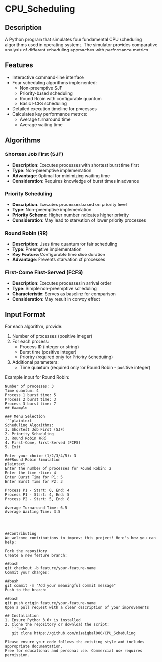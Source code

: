 # CPU_Scheduling
## Description
A Python program that simulates four fundamental CPU scheduling algorithms used in operating systems. The simulator provides comparative analysis of different scheduling approaches with performance metrics.

## Features
- Interactive command-line interface
- Four scheduling algorithms implemented:
  - Non-preemptive SJF
  - Priority-based scheduling
  - Round Robin with configurable quantum
  - Basic FCFS scheduling
- Detailed execution timeline for processes
- Calculates key performance metrics:
  - Average turnaround time
  - Average waiting time
## Algorithms

### Shortest Job First (SJF)
- **Description**: Executes processes with shortest burst time first  
- **Type**: Non-preemptive implementation  
- **Advantage**: Optimal for minimizing waiting time  
- **Consideration**: Requires knowledge of burst times in advance  

### Priority Scheduling
- **Description**: Executes processes based on priority level  
- **Type**: Non-preemptive implementation  
- **Priority Scheme**: Higher number indicates higher priority  
- **Consideration**: May lead to starvation of lower priority processes  

### Round Robin (RR)
- **Description**: Uses time quantum for fair scheduling  
- **Type**: Preemptive implementation  
- **Key Feature**: Configurable time slice duration  
- **Advantage**: Prevents starvation of processes  

### First-Come First-Served (FCFS)
- **Description**: Executes processes in arrival order  
- **Type**: Simple non-preemptive scheduling  
- **Characteristic**: Serves as baseline for comparison  
- **Consideration**: May result in convoy effect  

## Input Format
For each algorithm, provide:

1. Number of processes (positive integer)
2. For each process:
   - Process ID (integer or string)
   - Burst time (positive integer)
   - Priority (required only for Priority Scheduling)
3. Additional parameters:
   - Time quantum (required only for Round Robin - positive integer)

Example input for Round Robin:
```plaintext
Number of processes: 3
Time quantum: 4
Process 1 burst time: 5
Process 2 burst time: 3
Process 3 burst time: 7
## Example

### Menu Selection
```plaintext
Scheduling Algorithms:
1. Shortest Job First (SJF)
2. Priority Scheduling
3. Round Robin (RR)
4. First-Come, First-Served (FCFS)
5. Exit

Enter your choice (1/2/3/4/5): 3
###Round Robin Simulation
plaintext
Enter the number of processes for Round Robin: 2
Enter the time slice: 4
Enter Burst Time for P1: 5
Enter Burst Time for P2: 3

Process P1 - Start: 0, End: 4
Process P1 - Start: 4, End: 5
Process P2 - Start: 5, End: 8

Average Turnaround Time: 6.5
Average Waiting Time: 3.5




##Contributing
We welcome contributions to improve this project! Here's how you can help:

Fork the repository
Create a new feature branch:

##bash
git checkout -b feature/your-feature-name
Commit your changes:

##bash
git commit -m "Add your meaningful commit message"
Push to the branch:

##bash
git push origin feature/your-feature-name
Open a pull request with a clear description of your improvements

## Installation
1. Ensure Python 3.6+ is installed
2. Clone the repository or download the script:
   ```bash
   git clone https://github.com/nisaiqbal000/CPU_Scheduling

Please ensure your code follows the existing style and includes appropriate documentation.
Free for educational and personal use. Commercial use requires permission.
